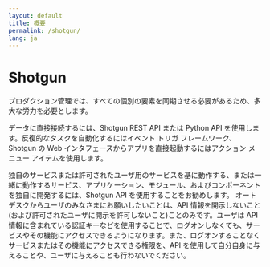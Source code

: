 ```yaml
---
layout: default
title: 概要
permalink: /shotgun/
lang: ja
---
```


# Shotgun

プロダクション管理では、すべての個別の要素を同期させる必要があるため、多大な労力を必要とします。

データに直接接続するには、Shotgun REST API または Python API を使用します。反復的なタスクを自動化するにはイベント トリガ フレームワーク、Shotgun の Web インタフェースからアプリを直接起動するにはアクション メニュー アイテムを使用します。

独自のサービスまたは許可されたユーザ用のサービスを基に動作する、または一緒に動作するサービス、アプリケーション、モジュール、およびコンポーネントを独自に開発するには、Shotgun API を使用することをお勧めします。 オートデスクからユーザのみなさまにお願いしたいことは、API 情報を開示しないこと(および許可されたユーザに開示を許可しないこと)ことのみです。ユーザは API 情報に含まれている認証キーなどを使用することで、ログオンしなくても、サービスやその機能にアクセスできるようになります。また、ログオンすることなくサービスまたはその機能にアクセスできる権限を、API を使用して自分自身に与えることや、ユーザに与えることも行わないでください。

